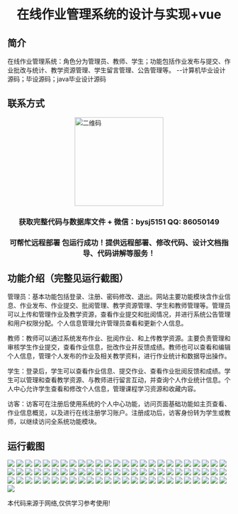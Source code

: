 <p><h1 align="center">在线作业管理系统的设计与实现+vue</h1></p>

## 简介
在线作业管理系统：角色分为管理员、教师、学生；功能包括作业发布与提交、作业批改与统计、教学资源管理、学生留言管理、公告管理等。    --计算机毕业设计源码；毕设源码；java毕业设计源码


## 联系方式
<img src="https://bs-1329754181.cos.ap-shanghai.myqcloud.com/wx.jpg" alt="二维码" style="display: block; margin: 0 auto;" width="200px">
<p><h3 align="center">获取完整代码与数据库文件 + 微信：bysj5151 QQ: 86050149</h3></p>
<p><h3 align="center">可帮忙远程部署 包运行成功！提供远程部署、修改代码、设计文档指导、代码讲解等服务！</h3></p>

## 功能介绍（完整见运行截图）
管理员：基本功能包括登录、注册、密码修改、退出。网站主要功能模块含作业信息、作业发布、作业提交、批阅管理、教学资源管理、学生和教师管理等。管理员可以上传和管理作业及教学资源，查看作业提交和批阅情况，并进行系统公告管理和用户权限分配。个人信息管理允许管理员查看和更新个人信息。

教师：教师可以通过系统发布作业、批阅作业、和上传教学资源。主要负责管理和审核学生作业提交，查看作业信息，批改作业并反馈成绩。教师也可以查看和编辑个人信息，管理个人发布的作业及相关教学资料，进行作业统计和数据导出操作。

学生：登录后，学生可以查看作业信息、提交作业、查看作业批阅反馈和成绩。学生可以管理和查看教学资源、与教师进行留言互动，并查询个人作业统计信息。个人中心允许学生查看和修改个人信息，管理课程学习资源和收藏内容。

访客：访客可在注册后使用系统的个人中心功能，访问页面基础功能如主页查看、作业信息概览，以及进行在线注册学习账户。注册成功后，访客身份转为学生或教师，以继续访问全系统功能模块。


## 运行截图
![](https://bs-1329754181.cos.ap-shanghai.myqcloud.com/ssm/OnlineAssignmentManagementSystem/img/001.jpg)
![](https://bs-1329754181.cos.ap-shanghai.myqcloud.com/ssm/OnlineAssignmentManagementSystem/img/002.jpg)
![](https://bs-1329754181.cos.ap-shanghai.myqcloud.com/ssm/OnlineAssignmentManagementSystem/img/003.jpg)
![](https://bs-1329754181.cos.ap-shanghai.myqcloud.com/ssm/OnlineAssignmentManagementSystem/img/004.jpg)
![](https://bs-1329754181.cos.ap-shanghai.myqcloud.com/ssm/OnlineAssignmentManagementSystem/img/005.jpg)
![](https://bs-1329754181.cos.ap-shanghai.myqcloud.com/ssm/OnlineAssignmentManagementSystem/img/006.jpg)
![](https://bs-1329754181.cos.ap-shanghai.myqcloud.com/ssm/OnlineAssignmentManagementSystem/img/007.jpg)
![](https://bs-1329754181.cos.ap-shanghai.myqcloud.com/ssm/OnlineAssignmentManagementSystem/img/008.jpg)
![](https://bs-1329754181.cos.ap-shanghai.myqcloud.com/ssm/OnlineAssignmentManagementSystem/img/009.jpg)
![](https://bs-1329754181.cos.ap-shanghai.myqcloud.com/ssm/OnlineAssignmentManagementSystem/img/010.jpg)
![](https://bs-1329754181.cos.ap-shanghai.myqcloud.com/ssm/OnlineAssignmentManagementSystem/img/011.jpg)
![](https://bs-1329754181.cos.ap-shanghai.myqcloud.com/ssm/OnlineAssignmentManagementSystem/img/012.jpg)
![](https://bs-1329754181.cos.ap-shanghai.myqcloud.com/ssm/OnlineAssignmentManagementSystem/img/013.jpg)
![](https://bs-1329754181.cos.ap-shanghai.myqcloud.com/ssm/OnlineAssignmentManagementSystem/img/014.jpg)
![](https://bs-1329754181.cos.ap-shanghai.myqcloud.com/ssm/OnlineAssignmentManagementSystem/img/015.jpg)
![](https://bs-1329754181.cos.ap-shanghai.myqcloud.com/ssm/OnlineAssignmentManagementSystem/img/016.jpg)
![](https://bs-1329754181.cos.ap-shanghai.myqcloud.com/ssm/OnlineAssignmentManagementSystem/img/017.jpg)
![](https://bs-1329754181.cos.ap-shanghai.myqcloud.com/ssm/OnlineAssignmentManagementSystem/img/018.jpg)
![](https://bs-1329754181.cos.ap-shanghai.myqcloud.com/ssm/OnlineAssignmentManagementSystem/img/019.jpg)
![](https://bs-1329754181.cos.ap-shanghai.myqcloud.com/ssm/OnlineAssignmentManagementSystem/img/020.jpg)
![](https://bs-1329754181.cos.ap-shanghai.myqcloud.com/ssm/OnlineAssignmentManagementSystem/img/021.jpg)
![](https://bs-1329754181.cos.ap-shanghai.myqcloud.com/ssm/OnlineAssignmentManagementSystem/img/022.jpg)
![](https://bs-1329754181.cos.ap-shanghai.myqcloud.com/ssm/OnlineAssignmentManagementSystem/img/023.jpg)
![](https://bs-1329754181.cos.ap-shanghai.myqcloud.com/ssm/OnlineAssignmentManagementSystem/img/024.jpg)
![](https://bs-1329754181.cos.ap-shanghai.myqcloud.com/ssm/OnlineAssignmentManagementSystem/img/025.jpg)
![](https://bs-1329754181.cos.ap-shanghai.myqcloud.com/ssm/OnlineAssignmentManagementSystem/img/026.jpg)
![](https://bs-1329754181.cos.ap-shanghai.myqcloud.com/ssm/OnlineAssignmentManagementSystem/img/027.jpg)
![](https://bs-1329754181.cos.ap-shanghai.myqcloud.com/ssm/OnlineAssignmentManagementSystem/img/028.jpg)
![](https://bs-1329754181.cos.ap-shanghai.myqcloud.com/ssm/OnlineAssignmentManagementSystem/img/029.jpg)
![](https://bs-1329754181.cos.ap-shanghai.myqcloud.com/ssm/OnlineAssignmentManagementSystem/img/030.jpg)
![](https://bs-1329754181.cos.ap-shanghai.myqcloud.com/ssm/OnlineAssignmentManagementSystem/img/031.jpg)
![](https://bs-1329754181.cos.ap-shanghai.myqcloud.com/ssm/OnlineAssignmentManagementSystem/img/032.jpg)
![](https://bs-1329754181.cos.ap-shanghai.myqcloud.com/ssm/OnlineAssignmentManagementSystem/img/033.jpg)
![](https://bs-1329754181.cos.ap-shanghai.myqcloud.com/ssm/OnlineAssignmentManagementSystem/img/034.jpg)
![](https://bs-1329754181.cos.ap-shanghai.myqcloud.com/ssm/OnlineAssignmentManagementSystem/img/035.jpg)
![](https://bs-1329754181.cos.ap-shanghai.myqcloud.com/ssm/OnlineAssignmentManagementSystem/img/036.jpg)
![](https://bs-1329754181.cos.ap-shanghai.myqcloud.com/ssm/OnlineAssignmentManagementSystem/img/037.jpg)
![](https://bs-1329754181.cos.ap-shanghai.myqcloud.com/ssm/OnlineAssignmentManagementSystem/img/038.jpg)
![](https://bs-1329754181.cos.ap-shanghai.myqcloud.com/ssm/OnlineAssignmentManagementSystem/img/039.jpg)
![](https://bs-1329754181.cos.ap-shanghai.myqcloud.com/ssm/OnlineAssignmentManagementSystem/img/040.jpg)
![](https://bs-1329754181.cos.ap-shanghai.myqcloud.com/ssm/OnlineAssignmentManagementSystem/img/041.jpg)
![](https://bs-1329754181.cos.ap-shanghai.myqcloud.com/ssm/OnlineAssignmentManagementSystem/img/042.jpg)
![](https://bs-1329754181.cos.ap-shanghai.myqcloud.com/ssm/OnlineAssignmentManagementSystem/img/043.jpg)
![](https://bs-1329754181.cos.ap-shanghai.myqcloud.com/ssm/OnlineAssignmentManagementSystem/img/044.jpg)
![](https://bs-1329754181.cos.ap-shanghai.myqcloud.com/ssm/OnlineAssignmentManagementSystem/img/045.jpg)
![](https://bs-1329754181.cos.ap-shanghai.myqcloud.com/ssm/OnlineAssignmentManagementSystem/img/046.jpg)
![](https://bs-1329754181.cos.ap-shanghai.myqcloud.com/ssm/OnlineAssignmentManagementSystem/img/047.jpg)
![](https://bs-1329754181.cos.ap-shanghai.myqcloud.com/ssm/OnlineAssignmentManagementSystem/img/048.jpg)
![](https://bs-1329754181.cos.ap-shanghai.myqcloud.com/ssm/OnlineAssignmentManagementSystem/img/049.jpg)
![](https://bs-1329754181.cos.ap-shanghai.myqcloud.com/ssm/OnlineAssignmentManagementSystem/img/050.jpg)
![](https://bs-1329754181.cos.ap-shanghai.myqcloud.com/ssm/OnlineAssignmentManagementSystem/img/051.jpg)
![](https://bs-1329754181.cos.ap-shanghai.myqcloud.com/ssm/OnlineAssignmentManagementSystem/img/052.jpg)
![](https://bs-1329754181.cos.ap-shanghai.myqcloud.com/ssm/OnlineAssignmentManagementSystem/img/053.jpg)
![](https://bs-1329754181.cos.ap-shanghai.myqcloud.com/ssm/OnlineAssignmentManagementSystem/img/054.jpg)
![](https://bs-1329754181.cos.ap-shanghai.myqcloud.com/ssm/OnlineAssignmentManagementSystem/img/055.jpg)
![](https://bs-1329754181.cos.ap-shanghai.myqcloud.com/ssm/OnlineAssignmentManagementSystem/img/056.jpg)
![](https://bs-1329754181.cos.ap-shanghai.myqcloud.com/ssm/OnlineAssignmentManagementSystem/img/057.jpg)
![](https://bs-1329754181.cos.ap-shanghai.myqcloud.com/ssm/OnlineAssignmentManagementSystem/img/058.jpg)
![](https://bs-1329754181.cos.ap-shanghai.myqcloud.com/ssm/OnlineAssignmentManagementSystem/img/059.jpg)
![](https://bs-1329754181.cos.ap-shanghai.myqcloud.com/ssm/OnlineAssignmentManagementSystem/img/060.jpg)
![](https://bs-1329754181.cos.ap-shanghai.myqcloud.com/ssm/OnlineAssignmentManagementSystem/img/061.jpg)
![](https://bs-1329754181.cos.ap-shanghai.myqcloud.com/ssm/OnlineAssignmentManagementSystem/img/062.jpg)
![](https://bs-1329754181.cos.ap-shanghai.myqcloud.com/ssm/OnlineAssignmentManagementSystem/img/063.jpg)
![](https://bs-1329754181.cos.ap-shanghai.myqcloud.com/ssm/OnlineAssignmentManagementSystem/img/064.jpg)
![](https://bs-1329754181.cos.ap-shanghai.myqcloud.com/ssm/OnlineAssignmentManagementSystem/img/065.jpg)
![](https://bs-1329754181.cos.ap-shanghai.myqcloud.com/ssm/OnlineAssignmentManagementSystem/img/066.jpg)
![](https://bs-1329754181.cos.ap-shanghai.myqcloud.com/ssm/OnlineAssignmentManagementSystem/img/067.jpg)
![](https://bs-1329754181.cos.ap-shanghai.myqcloud.com/ssm/OnlineAssignmentManagementSystem/img/068.jpg)
![](https://bs-1329754181.cos.ap-shanghai.myqcloud.com/ssm/OnlineAssignmentManagementSystem/img/069.jpg)
![](https://bs-1329754181.cos.ap-shanghai.myqcloud.com/ssm/OnlineAssignmentManagementSystem/img/070.jpg)
![](https://bs-1329754181.cos.ap-shanghai.myqcloud.com/ssm/OnlineAssignmentManagementSystem/img/071.jpg)
![](https://bs-1329754181.cos.ap-shanghai.myqcloud.com/ssm/OnlineAssignmentManagementSystem/img/072.jpg)
![](https://bs-1329754181.cos.ap-shanghai.myqcloud.com/ssm/OnlineAssignmentManagementSystem/img/073.jpg)
![](https://bs-1329754181.cos.ap-shanghai.myqcloud.com/ssm/OnlineAssignmentManagementSystem/img/074.jpg)
![](https://bs-1329754181.cos.ap-shanghai.myqcloud.com/ssm/OnlineAssignmentManagementSystem/img/075.jpg)
![](https://bs-1329754181.cos.ap-shanghai.myqcloud.com/ssm/OnlineAssignmentManagementSystem/img/076.jpg)

<p>本代码来源于网络,仅供学习参考使用!</p>
